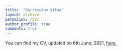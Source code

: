 ```yaml
---
title:  "Curriculum Vitae"
layout: archive
permalink: /CV/
author_profile: true
comments: true
---
```


You can find my CV, updated on 6th June, 2021, <a href="/jt/assets/cv.pdf" target="_blank" type="application/pdf">here.</a>
